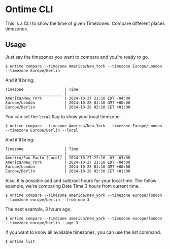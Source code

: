 # Ontime CLI

This is a CLI to show the time of given Timezones.
Compare different places timezones.


## Usage

Just say the timezones you want to compare and you're ready to go.
```
$ ontime compare --timezone America/New_York --timezone Europe/London --timezone Europe/Berlin
```
And it'll bring:
```
Timezone                  | Time
_________________________ | ___________________________
America/New_York          | 2024-10-27 21:10 EDT -04:00
Europe/London             | 2024-10-28 01:10 GMT +00:00
Europe/Berlin             | 2024-10-28 02:10 CET +01:00
```

You can set the `local` flag to show your local timezone.

```
$ ontime compare --timezone America/New_York --timezone Europe/London --timezone Europe/Berlin --local
```
And it'll bring:
```
Timezone                  | Time
_________________________ | ___________________________
America/Sao_Paulo (Local) | 2024-10-27 22:10 -03 -03:00
America/New_York          | 2024-10-27 21:10 EDT -04:00
Europe/London             | 2024-10-28 01:10 GMT +00:00
Europe/Berlin             | 2024-10-28 02:10 CET +01:00
```
Also, it is possible add and subtract hours for your local time.
The follow example, we're comparing Date Time 3 hours from current time.

```
$ ontime compare --timezone america/new_york --timezone europe/london --timezone europe/berlin --from-now 3
```
The next example, 3 hours ago.

```
$ ontime compare --timezone america/new_york --timezone europe/london --timezone europe/berlin --ago 3
```

If you want to know all available timezones, you can use the list command.
```
$ ontime list
```
